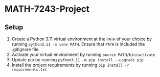 # MATH-7243-Project

## Setup

1. Create a Python 3.11 virtual environment at the `PATH` of your choice by running `python3.11 -m venv PATH`. Ensure that `PATH` is included the .gitignore file.
2. Activate your virtual environment by running `source PATH/bin/activate`
3. Update pip by running `python3.11 -m pip install --upgrade pip`
4. Install the project requirements by running `pip install -r requirements.txt`
